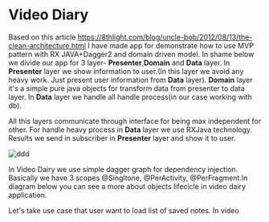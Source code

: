 # Video Diary
Based on this article https://8thlight.com/blog/uncle-bob/2012/08/13/the-clean-architecture.html I have made app for demonstrate how to use MVP pattern with RX JAVA+Dagger2 and domain driven model. In shame below we divide our app for 3 layer- **Presenter**,**Domain** and **Data** layer. In **Presenter** layer we show information to user.(In this layer we avoid any heavy work. Just present user information from **Data** layer). **Domain** layer it's a simple pure java objects for transform data from presenter to data layer. In **Data** layer we handle all handle process(in our case working with db).

All this layers communicate through interface for being max independent for other. For handle heavy process in **Data** layer we use RXJava technology. Results we send in subscriber in **Presenter** layer and show it to user.

![ddd](https://cloud.githubusercontent.com/assets/2522157/21602051/c616ba98-d198-11e6-8307-4f13c3b02782.jpg)

In Video Dairy we use simple dagger graph for dependency injection. Basically we have 3 scopes @Singltone, @PerActivity, @PerFragment.In diagram below you can see a more about objects lifecicle in video dairy application.



Let's take use case that user want to load list of saved notes. In video



